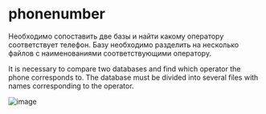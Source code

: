 # phonenumber
Необходимо сопоставить две базы и найти какому оператору соответствует телефон. Базу необходимо разделить на несколько файлов с наименованиями соответствующими оператору.

It is necessary to compare two databases and find which operator the phone corresponds to. The database must be divided into several files with names corresponding to the operator.

![image](https://github.com/MurTeana/phonenumber/assets/73140368/52f938dc-f78d-4af7-b749-e53759a265e0)

